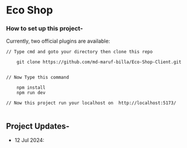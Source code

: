 # Eco Shop

### How to set up this project-

Currently, two official plugins are available:

```
// Type cmd and goto your directory then clone this repo

    git clone https://github.com/md-maruf-billa/Eco-Shop-Client.git


// Now Type this command

    npm install
    npm run dev

// Now this project run your localhost on  http://localhost:5173/


```



## Project Updates-

- 12 Jul 2024: 